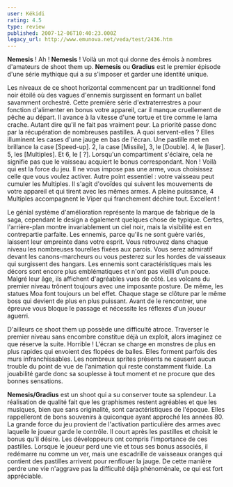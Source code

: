 ```yaml
---
user: Kékidi
rating: 4.5
type: review
published: 2007-12-06T10:40:23.000Z
legacy_url: http://www.emunova.net/veda/test/2436.htm
---
```

**Nemesis** ! Ah ! **Nemesis** ! Voilà un mot qui donne des émois à nombres d'amateurs de shoot them up. **Nemesis** ou **Gradius** est le premier épisode d'une série mythique qui a su s'imposer et garder une identité unique.  

  

Les niveaux de ce shoot horizontal commencent par un traditionnel fond noir étoilé où des vagues d'ennemis surgissent en formant un ballet savamment orchestré. Cette première série d'extraterrestres a pour fonction d'alimenter en bonus votre appareil, car il manque cruellement de pêche au départ. Il avance à la vitesse d'une tortue et tire comme le lama crache. Autant dire qu'il ne fait pas vraiment peur. La priorité passe donc par la récupération de nombreuses pastilles. A quoi servent-elles ? Elles illuminent les cases d'une jauge en bas de l'écran. Une pastille met en brillance la case \[Speed-up\]. 2, la case \[Missile\], 3, le \[Double\]. 4, le \[laser\]. 5, les \[Multiples\]. Et 6, le \[ ?\]. Lorsqu'un compartiment s'éclaire, cela ne signifie pas que le vaisseau acquiert le bonus correspondant. Non ! Voilà qui est la force du jeu. Il ne vous impose pas une arme, vous choisissez celle que vous voulez activer. Autre point essentiel : votre vaisseau peut cumuler les Multiples. Il s'agit d'ovoïdes qui suivent les mouvements de votre appareil et qui tirent avec les mêmes armes. A pleine puissance, 4 Multiples accompagnent le Viper qui franchement déchire tout. Excellent !  

  

Le génial système d'amélioration représente la marque de fabrique de la saga, cependant le design a également quelques chose de typique. Certes, l'arrière-plan montre invariablement un ciel noir, mais la visibilité est en contrepartie parfaite. Les ennemis, parce qu'ils ne sont guère variés, laissent leur empreinte dans votre esprit. Vous retrouvez dans chaque niveau les nombreuses tourelles fixées aux parois. Vous serez admiratif devant les canons-marcheurs ou vous pesterez sur les hordes de vaisseaux qui surgissent des hangars. Les ennemis sont caractéristiques mais les décors sont encore plus emblématiques et n'ont pas vieilli d'un pouce. Malgré leur âge, ils affichent d'agréables vues de côté. Les volcans du premier niveau trônent toujours avec une imposante posture. De même, les statues Moa font toujours un bel effet. Chaque stage se clôture par le même boss qui devient de plus en plus puissant. Avant de le rencontrer, une épreuve vous bloque le passage et nécessite les réflexes d'un joueur aguerri.  

  

D'ailleurs ce shoot them up possède une difficulté atroce. Traverser le premier niveau sans encombre constitue déjà un exploit, alors imaginez ce que réserve la suite. Horrible ! L'écran se charge en monstres de plus en plus rapides qui envoient des flopées de balles. Elles forment parfois des murs infranchissables. Les nombreux sprites présents ne causent aucun trouble du point de vue de l'animation qui reste constamment fluide. La jouabilité garde donc sa souplesse à tout moment et ne procure que des bonnes sensations.  

  

**Nemesis/Gradius** est un shoot qui a su conserver toute sa splendeur. La réalisation de qualité fait que les graphismes restent agréables et que les musiques, bien que sans originalité, sont caractéristiques de l'époque. Elles rappelleront de bons souvenirs à quiconque ayant approché les années 80\. La grande force du jeu provient de l'activation particulière des armes avec laquelle le joueur garde le contrôle. Il court après les pastilles et choisit le bonus qu'il désire. Les développeurs ont compris l'importance de ces pastilles. Lorsque le joueur perd une vie et tous ses bonus associés, il redémarre nu comme un ver, mais une escadrille de vaisseaux oranges qui contient des pastilles arrivent pour renflouer la jauge. De cette manière perdre une vie n'aggrave pas la difficulté déjà phénoménale, ce qui est fort appréciable.